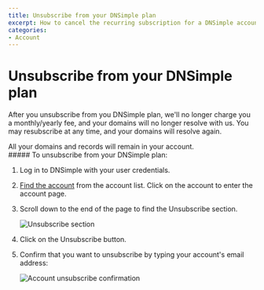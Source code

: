 ```yaml
---
title: Unsubscribe from your DNSimple plan
excerpt: How to cancel the recurring subscription for a DNSimple account.
categories:
- Account
---
```


# Unsubscribe from your DNSimple plan

After you unsubscribe from you DNSimple plan, we'll no longer charge you a monthly/yearly fee, and your domains will no longer resolve with us. You may resubscribe at any time, and your domains will resolve again.

<info>
All your domains and records will remain in your account.
</info>

<div class="section-steps" markdown="1">
##### To unsubscribe from your DNSimple plan:

1.  Log in to DNSimple with your user credentials.
1.  [Find the account](https://dnsimple.com/user) from the account list. Click on the account to enter the account page.

1.  Scroll down to the end of the page to find the <label>Unsubscribe</label> section.

    ![Unsubscribe section](/files/account-unsubscribe.png)

1.  Click on the <label>Unsubscribe</label> button.
1.  Confirm that you want to unsubscribe by typing your account's email address:

    ![Account unsubscribe confirmation](/files/account-unsubscribe-confirmation.png)

</div>
